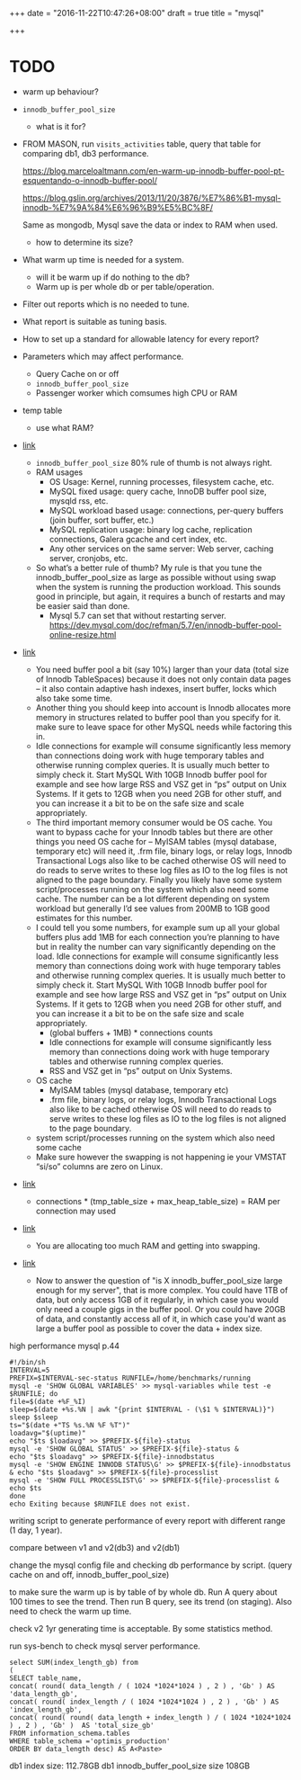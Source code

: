 +++
date = "2016-11-22T10:47:26+08:00"
draft = true
title = "mysql"

+++

# TODO
- warm up behaviour? 

- `innodb_buffer_pool_size`
  - what is it for?

- FROM MASON, run `visits_activities` table, query that table for comparing db1, db3 performance.

    https://blog.marceloaltmann.com/en-warm-up-innodb-buffer-pool-pt-esquentando-o-innodb-buffer-pool/

    https://blog.gslin.org/archives/2013/11/20/3876/%E7%86%B1-mysql-innodb-%E7%9A%84%E6%96%B9%E5%BC%8F/

    Same as mongodb, Mysql save the data or index to RAM when used.
  - how to determine its size?


- What warm up time is needed for a system.
  - will it be warm up if do nothing to the db?
  - Warm up is per whole db or per table/operation.

- Filter out reports which is no needed to tune.

- What report is suitable as tuning basis.

- How to set up a standard for allowable latency for every report?

- Parameters which may affect performance.
  - Query Cache on or off
  - `innodb_buffer_pool_size`
  - Passenger worker which comsumes high CPU or RAM

- temp table
  - use what RAM?

- [link](https://www.percona.com/blog/2015/06/02/80-ram-tune-innodb_buffer_pool_size/)
  - `innodb_buffer_pool_size` 80% rule of thumb is not always right.
  - RAM usages
    - OS Usage: Kernel, running processes, filesystem cache, etc.
    - MySQL fixed usage: query cache, InnoDB buffer pool size, mysqld rss, etc.
    - MySQL workload based usage: connections, per-query buffers (join buffer, sort buffer, etc.)
    - MySQL replication usage:  binary log cache, replication connections, Galera gcache and cert index, etc.
    - Any other services on the same server: Web server, caching server, cronjobs, etc.
  - So what’s a better rule of thumb?  My rule is that you tune the innodb_buffer_pool_size as large as possible without using swap when the system is running the production workload.  This sounds good in principle, but again, it requires a bunch of restarts and may be easier said than done.
    - Mysql 5.7 can set that without restarting server. https://dev.mysql.com/doc/refman/5.7/en/innodb-buffer-pool-online-resize.html

- [link](https://www.percona.com/blog/2007/11/03/choosing-innodb_buffer_pool_size/)
  -  You need buffer pool a bit (say 10%) larger than your data (total size of Innodb TableSpaces) because it does not only contain data pages – it also contain adaptive hash indexes, insert buffer, locks which also take some time.
  - Another thing you should keep into account is Innodb allocates more memory in structures related to buffer pool than you specify for it. make sure to leave space for other MySQL needs while factoring this in.
  -  Idle connections for example will consume significantly less memory than connections doing work with huge temporary tables and otherwise running complex queries. It is usually much better to simply check it. Start MySQL With 10GB Innodb buffer pool for example and see how large RSS and VSZ get in “ps” output on Unix Systems. If it gets to 12GB when you need 2GB for other stuff, and you can increase it a bit to be on the safe size and scale appropriately. 
  - The third important memory consumer would be OS cache. You want to bypass cache for your Innodb tables but there are other things you need OS cache for – MyISAM tables (mysql database, temporary etc) will need it, .frm file, binary logs, or relay logs, Innodb Transactional Logs also like to be cached otherwise OS will need to do reads to serve writes to these log files as IO to the log files is not aligned to the page boundary. Finally you likely have some system script/processes running on the system which also need some cache. The number can be a lot different depending on system workload but generally I’d see values from 200MB to 1GB good estimates for this number.
  - I could tell you some numbers, for example sum up all your global buffers plus add 1MB for each connection you’re planning to have but in reality the number can vary significantly depending on the load. Idle connections for example will consume significantly less memory than connections doing work with huge temporary tables and otherwise running complex queries. It is usually much better to simply check it. Start MySQL With 10GB Innodb buffer pool for example and see how large RSS and VSZ get in “ps” output on Unix Systems. If it gets to 12GB when you need 2GB for other stuff, and you can increase it a bit to be on the safe size and scale appropriately.
    - (global buffers + 1MB) * connections counts
    - Idle connections for example will consume significantly less memory than connections doing work with huge temporary tables and otherwise running complex queries.
    - RSS and VSZ get in “ps” output on Unix Systems.
  - OS cache
    - MyISAM tables (mysql database, temporary etc) 
    - .frm file, binary logs, or relay logs, Innodb Transactional Logs also like to be cached otherwise OS will need to do reads to serve writes to these log files as IO to the log files is not aligned to the page boundary. 
  - system script/processes running on the system which also need some cache
  - Make sure however the swapping is not happening ie your VMSTAT “si/so” columns are zero on Linux.

- [link](http://dba.stackexchange.com/questions/48659/finding-swap-causes-of-mysql)
  - connections * (tmp_table_size + max_heap_table_size) = RAM per connection may used

- [link](http://stackoverflow.com/questions/13381489/innodb-buffer-pool-size-on-mysql-with-db-bigger-than-ram)
  - You are allocating too much RAM and getting into swapping.

- [link](https://www.percona.com/forums/questions-discussions/mysql-and-percona-server/31575-2-questions-about-innodb_buffer_pool_size-parameter-on-rds)
  - Now to answer the question of "is X innodb_buffer_pool_size large enough for my server", that is more complex. You could have 1TB of data, but only access 1GB of it regularly, in which case you would only need a couple gigs in the buffer pool. Or you could have 20GB of data, and constantly access all of it, in which case you'd want as large a buffer pool as possible to cover the data + index size.


high performance mysql p.44

```
#!/bin/sh
INTERVAL=5
PREFIX=$INTERVAL-sec-status RUNFILE=/home/benchmarks/running
mysql -e 'SHOW GLOBAL VARIABLES' >> mysql-variables while test -e $RUNFILE; do
file=$(date +%F_%I)
sleep=$(date +%s.%N | awk "{print $INTERVAL - (\$1 % $INTERVAL)}")
sleep $sleep
ts="$(date +"TS %s.%N %F %T")"
loadavg="$(uptime)"
echo "$ts $loadavg" >> $PREFIX-${file}-status
mysql -e 'SHOW GLOBAL STATUS' >> $PREFIX-${file}-status &
echo "$ts $loadavg" >> $PREFIX-${file}-innodbstatus
mysql -e 'SHOW ENGINE INNODB STATUS\G' >> $PREFIX-${file}-innodbstatus & echo "$ts $loadavg" >> $PREFIX-${file}-processlist
mysql -e 'SHOW FULL PROCESSLIST\G' >> $PREFIX-${file}-processlist &
echo $ts
done
echo Exiting because $RUNFILE does not exist.
```

writing script to generate performance of every report with different range (1 day, 1 year).

compare between v1 and v2(db3) and v2(db1)

change the mysql config file and checking db performance by script. (query cache on and off, innodb_buffer_pool_size)

to make sure the warm up is by table of by whole db. Run A query about 100 times to see the trend. Then run B query, see its trend (on staging). Also need to check the warm up time.

check v2 1yr generating time is acceptable. By some statistics method.

run sys-bench to check mysql server performance.


```
select SUM(index_length_gb) from
(
SELECT table_name,
concat( round( data_length / ( 1024 *1024*1024 ) , 2 ) , 'Gb' ) AS 'data_length_gb',
concat( round( index_length / ( 1024 *1024*1024 ) , 2 ) , 'Gb' ) AS 'index_length_gb',
concat( round( round( data_length + index_length ) / ( 1024 *1024*1024 ) , 2 ) , 'Gb' )  AS 'total_size_gb'
FROM information_schema.tables
WHERE table_schema ='optimis_production'
ORDER BY data_length desc) AS A<Paste>
```

db1 index size: 112.78GB
db1 innodb_buffer_pool_size size 108GB
